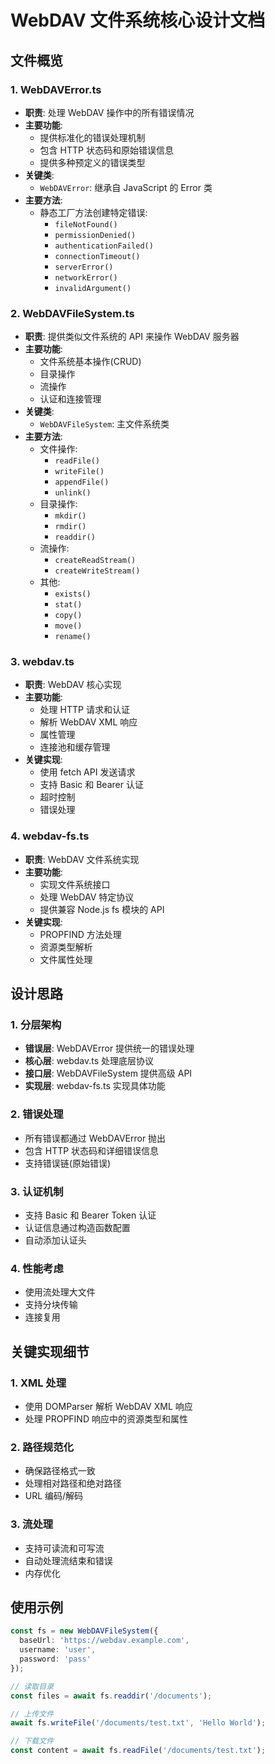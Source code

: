 # WebDAV 文件系统核心设计文档

## 文件概览

### 1. WebDAVError.ts
- **职责**: 处理 WebDAV 操作中的所有错误情况
- **主要功能**:
  - 提供标准化的错误处理机制
  - 包含 HTTP 状态码和原始错误信息
  - 提供多种预定义的错误类型
- **关键类**:
  - `WebDAVError`: 继承自 JavaScript 的 Error 类
- **主要方法**:
  - 静态工厂方法创建特定错误:
    - `fileNotFound()`
    - `permissionDenied()`
    - `authenticationFailed()`
    - `connectionTimeout()`
    - `serverError()`
    - `networkError()`
    - `invalidArgument()`

### 2. WebDAVFileSystem.ts
- **职责**: 提供类似文件系统的 API 来操作 WebDAV 服务器
- **主要功能**:
  - 文件系统基本操作(CRUD)
  - 目录操作
  - 流操作
  - 认证和连接管理
- **关键类**:
  - `WebDAVFileSystem`: 主文件系统类
- **主要方法**:
  - 文件操作:
    - `readFile()`
    - `writeFile()`
    - `appendFile()`
    - `unlink()`
  - 目录操作:
    - `mkdir()`
    - `rmdir()`
    - `readdir()`
  - 流操作:
    - `createReadStream()`
    - `createWriteStream()`
  - 其他:
    - `exists()`
    - `stat()`
    - `copy()`
    - `move()`
    - `rename()`

### 3. webdav.ts
- **职责**: WebDAV 核心实现
- **主要功能**:
  - 处理 HTTP 请求和认证
  - 解析 WebDAV XML 响应
  - 属性管理
  - 连接池和缓存管理
- **关键实现**:
  - 使用 fetch API 发送请求
  - 支持 Basic 和 Bearer 认证
  - 超时控制
  - 错误处理

### 4. webdav-fs.ts
- **职责**: WebDAV 文件系统实现
- **主要功能**:
  - 实现文件系统接口
  - 处理 WebDAV 特定协议
  - 提供兼容 Node.js fs 模块的 API
- **关键实现**:
  - PROPFIND 方法处理
  - 资源类型解析
  - 文件属性处理

## 设计思路

### 1. 分层架构
- **错误层**: WebDAVError 提供统一的错误处理
- **核心层**: webdav.ts 处理底层协议
- **接口层**: WebDAVFileSystem 提供高级 API
- **实现层**: webdav-fs.ts 实现具体功能

### 2. 错误处理
- 所有错误都通过 WebDAVError 抛出
- 包含 HTTP 状态码和详细错误信息
- 支持错误链(原始错误)

### 3. 认证机制
- 支持 Basic 和 Bearer Token 认证
- 认证信息通过构造函数配置
- 自动添加认证头

### 4. 性能考虑
- 使用流处理大文件
- 支持分块传输
- 连接复用

## 关键实现细节

### 1. XML 处理
- 使用 DOMParser 解析 WebDAV XML 响应
- 处理 PROPFIND 响应中的资源类型和属性

### 2. 路径规范化
- 确保路径格式一致
- 处理相对路径和绝对路径
- URL 编码/解码

### 3. 流处理
- 支持可读流和可写流
- 自动处理流结束和错误
- 内存优化

## 使用示例

```typescript
const fs = new WebDAVFileSystem({
  baseUrl: 'https://webdav.example.com',
  username: 'user',
  password: 'pass'
});

// 读取目录
const files = await fs.readdir('/documents');

// 上传文件
await fs.writeFile('/documents/test.txt', 'Hello World');

// 下载文件
const content = await fs.readFile('/documents/test.txt');
```